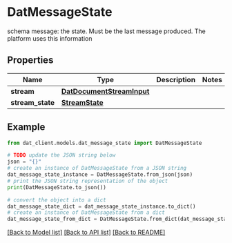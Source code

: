 # DatMessageState

schema message: the state. Must be the last message produced. The platform uses this information

## Properties

Name | Type | Description | Notes
------------ | ------------- | ------------- | -------------
**stream** | [**DatDocumentStreamInput**](DatDocumentStreamInput.md) |  | 
**stream_state** | [**StreamState**](StreamState.md) |  | 

## Example

```python
from dat_client.models.dat_message_state import DatMessageState

# TODO update the JSON string below
json = "{}"
# create an instance of DatMessageState from a JSON string
dat_message_state_instance = DatMessageState.from_json(json)
# print the JSON string representation of the object
print(DatMessageState.to_json())

# convert the object into a dict
dat_message_state_dict = dat_message_state_instance.to_dict()
# create an instance of DatMessageState from a dict
dat_message_state_from_dict = DatMessageState.from_dict(dat_message_state_dict)
```
[[Back to Model list]](../README.md#documentation-for-models) [[Back to API list]](../README.md#documentation-for-api-endpoints) [[Back to README]](../README.md)


